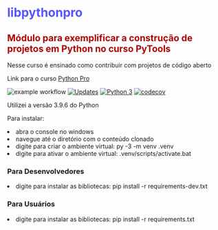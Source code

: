 <h1 style="color:#55F">libpythonpro</h1>

<h2 style="color:#A00">Módulo para exemplificar a construção de projetos em Python no curso PyTools
</h2>

Nesse curso é ensinado como contribuir com projetos de código aberto

Link para o curso [Python Pro](https://plataforma.dev.pro.br/)

![example workflow](https://github.com/hgf777-br/libpythonpro/actions/workflows/CI-HGF/badge.svg)
[![Updates](https://pyup.io/repos/github/hgf777-br/libpythonpro/shield.svg)](https://pyup.io/repos/github/hgf777-br/libpythonpro/)
[![Python 3](https://pyup.io/repos/github/hgf777-br/libpythonpro/python-3-shield.svg)](https://pyup.io/repos/github/hgf777-br/libpythonpro/)
[![codecov](https://codecov.io/gh/hgf777-br/libpythonpro/branch/master/graph/badge.svg?token=4XTT0RI5SW)](https://codecov.io/gh/hgf777-br/libpythonpro)

Utilizei a versão 3.9.6 do Python

Para instalar:

<li>abra o console no windows</li>
<li>navegue até o diretório com o conteúdo clonado</li>
<li>digite para criar o ambiente virtual: py -3 -m venv .venv</li>
<li>digite para ativar o ambiente virtual: .venv/scripts/activate.bat</li>
<h3>Para Desenvolvedores</h3>
<li>digite para instalar as bibliotecas: pip install -r requirements-dev.txt</li>
<h3>Para Usuários</h3>
<li>digite para instalar as bibliotecas: pip install -r requirements.txt</li>
